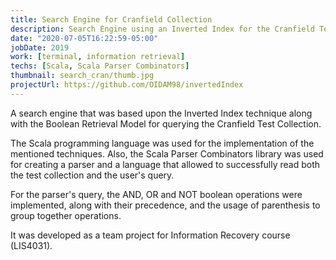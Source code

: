 ```yaml
---
title: Search Engine for Cranfield Collection
description: Search Engine using an Inverted Index for the Cranfield Test Collection.
date: "2020-07-05T16:22:59-05:00"
jobDate: 2019
work: [terminal, information retrieval]
techs: [Scala, Scala Parser Combinators]
thumbnail: search_cran/thumb.jpg
projectUrl: https://github.com/OIDAM98/invertedIndex
---
```

A search engine that was based upon the Inverted Index technique along with the Boolean Retrieval Model for querying the Cranfield Test Collection.

The Scala programming language was used for the implementation of the mentioned techniques. Also, the Scala Parser Combinators library was used for creating a parser and a language that allowed to successfully read both the test collection and the user's query.

For the parser's query, the AND, OR and NOT boolean operations were implemented, along with their precedence, and the usage of parenthesis to group together operations.

It was developed as a team project for Information Recovery course (LIS4031).